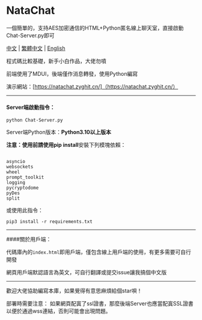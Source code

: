 # NataChat
一個簡單的，支持AES加密通信的HTML+Python匿名線上聊天室，直接啟動Chat-Server.py即可

[中文](README.md) | [繁體中文](README_tc.md) | [English](README_en.md)

程式碼比較基礎，新手小白作品，大佬勿噴

前端使用了MDUI，後端僅作消息轉發，使用Python編寫

演示網站：[https://natachat.zyghit.cn/]（https://natachat.zyghit.cn/）

***
#### Server端啟動指令：
``python Chat-Server.py``

Server端Python版本：**Python3.10以上版本**

**注意：**使用前請使用**pip install**安裝下列模塊依賴：
````

asyncio
websockets
wheel
prompt_toolkit
logging
pycryptodome
pyDes
split
````
或使用此指令：

``pip3 install -r requirements.txt``

****
####關於用戶端：

代碼庫內的``index.html``即用戶端，僅包含線上用戶端的使用，有更多需要可自行開發

網頁用戶端默認語言為英文，可自行翻譯或提交issue讓我搞個中文版

***
歡迎大佬協助編寫本庫，如果覺得有意思麻煩給個star唄！

部署時需要注意：
如果網頁配寘了ssl證書，那麼後端Server也應當配寘SSL證書以便於通過wss連結，否則可能會出現問題。
